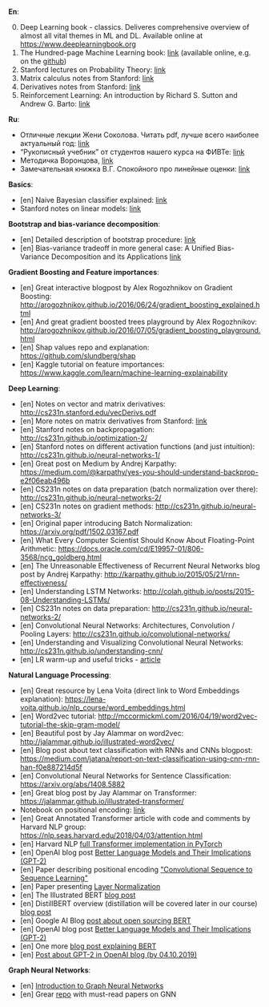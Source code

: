 __En__:

0. Deep Learning book - classics. Deliveres comprehensive overview of almost all vital themes in ML and DL. Available online at https://www.deeplearningbook.org
1. The Hundred-page Machine Learning book: [link](http://themlbook.com) (available online, e.g. on the [github](https://github.com/ZakiaSalod/The-Hundred-Page-Machine-Learning-Book))
2. Stanford lectures on Probability Theory: [link](https://web.stanford.edu/~montanar/TEACHING/Stat310A/lnotes.pdf)
3. Matrix calculus notes from Stanford: [link](http://cs231n.stanford.edu/vecDerivs.pdf)
4. Derivatives notes from Stanford: [link](http://cs231n.stanford.edu/handouts/derivatives.pdf)
5. Reinforcement Learning: An introduction by Richard S. Sutton and Andrew G. Barto: [link](http://incompleteideas.net/book/the-book-2nd.html)

__Ru__:

* Отличные лекции Жени Соколова. Читать pdf, лучше всего наиболее актуальный год: [link](https://github.com/esokolov/ml-course-hse)
* “Рукописный учебник” от студентов нашего курса на ФИВТе: [link](https://github.com/ml-mipt/ml-mipt/blob/master/ML_informal_notes.pdf)
* Методичка Воронцова, [link](http://www.machinelearning.ru/wiki/images/6/6d/Voron-ML-1.pdf)
* Замечательная книжка В.Г. Спокойного про линейные оценки: [link](http://strlearn.ru/wp-content/uploads/2017/01/script2018-5.pdf)



__Basics__:
* [en] Naive Bayesian classifier explained: [link](https://machinelearningmastery.com/classification-as-conditional-probability-and-the-naive-bayes-algorithm/)
* Stanford notes on linear models: [link](http://cs229.stanford.edu/notes/cs229-notes1.pdf)

__Bootstrap and bias-variance decomposition__:
* [en] Detailed description of bootstrap procedure: [link](http://www.math.ntu.edu.tw/~hchen/teaching/LargeSample/notes/notebootstrap.pdf)
* [en] Bias-variance tradeoff in more general case: A Unified Bias-Variance Decomposition and its Applications [link](https://homes.cs.washington.edu/~pedrod/papers/mlc00a.pdf)


__Gradient Boosting and Feature importances__:
* [en] Great interactive blogpost by Alex Rogozhnikov on Gradient Boosting: http://arogozhnikov.github.io/2016/06/24/gradient_boosting_explained.html
* [en] And great gradient boosted trees playground by Alex Rogozhnikov: http://arogozhnikov.github.io/2016/07/05/gradient_boosting_playground.html
* [en] Shap values repo and explanation: https://github.com/slundberg/shap
* [en] Kaggle tutorial on feature importances: https://www.kaggle.com/learn/machine-learning-explainability


__Deep Learning__:
* [en] Notes on vector and matrix derivatives: http://cs231n.stanford.edu/vecDerivs.pdf
* [en] More notes on matrix derivatives from Stanford: [link]( http://cs231n.stanford.edu/handouts/derivatives.pdf)
* [en] Stanford notes on backpropagation: http://cs231n.github.io/optimization-2/
* [en] Stanford notes on different activation functions (and just intuition): http://cs231n.github.io/neural-networks-1/
* [en] Great post on Medium by Andrej Karpathy: https://medium.com/@karpathy/yes-you-should-understand-backprop-e2f06eab496b
* [en] CS231n notes on data preparation (batch normalization over there): http://cs231n.github.io/neural-networks-2/
* [en] CS231n notes on gradient methods: http://cs231n.github.io/neural-networks-3/
* [en] Original paper introducing Batch Normalization: https://arxiv.org/pdf/1502.03167.pdf
* [en] What Every Computer Scientist Should Know About Floating-Point Arithmetic: https://docs.oracle.com/cd/E19957-01/806-3568/ncg_goldberg.html
* [en] The Unreasonable Effectiveness of Recurrent Neural Networks blog post by Andrej Karpathy: http://karpathy.github.io/2015/05/21/rnn-effectiveness/
* [en] Understanding LSTM Networks: http://colah.github.io/posts/2015-08-Understanding-LSTMs/
* [en] CS231n notes on data preparation: http://cs231n.github.io/neural-networks-2/
* [en] Convolutional Neural Networks: Architectures, Convolution / Pooling Layers: http://cs231n.github.io/convolutional-networks/
* [en] Understanding and Visualizing Convolutional Neural Networks: http://cs231n.github.io/understanding-cnn/
* [en] LR warm-up and useful tricks - [article](https://arxiv.org/abs/1812.01187)

__Natural Language Processing__:
* [en] Great resource by Lena Voita (direct link to Word Embeddings explanation): https://lena-voita.github.io/nlp_course/word_embeddings.html
* [en] Word2vec tutorial: http://mccormickml.com/2016/04/19/word2vec-tutorial-the-skip-gram-model/
* [en] Beautiful post by Jay Alammar on word2vec: http://jalammar.github.io/illustrated-word2vec/
* [en] Blog post about text classification with RNNs and CNNs blogpost: https://medium.com/jatana/report-on-text-classification-using-cnn-rnn-han-f0e887214d5f
* [en] Convolutional Neural Networks for Sentence Classification: https://arxiv.org/abs/1408.5882
* [en] Great blog post by Jay Alammar on Transformer: https://jalammar.github.io/illustrated-transformer/
* Notebook on positional encoding: [link](https://github.com/ml-mipt/ml-mipt/blob/advanced/week04_Transformer/week04_positional_encoding_carriers.ipynb)
* [en] Great Annotated Transformer article with code and comments by Harvard NLP group: https://nlp.seas.harvard.edu/2018/04/03/attention.html
* [en] Harvard NLP [full Transformer implementation in PyTorch](http://nlp.seas.harvard.edu/2018/04/03/attention.html)
* [en] OpenAI blog post [Better Language Models
and Their Implications (GPT-2)](https://openai.com/blog/better-language-models/)
* [en] Paper describing positional encoding ["Convolutional Sequence to Sequence Learning"](https://arxiv.org/pdf/1705.03122)
* [en] Paper presenting [Layer Normalization](https://arxiv.org/abs/1607.06450)
* [en] The Illustrated BERT [blog post](http://jalammar.github.io/illustrated-bert/)
* [en] DistillBERT overview (distillation will be covered later in our course) [blog post](https://medium.com/huggingface/distilbert-8cf3380435b5)
* [en] Google AI Blog [post about open sourcing BERT](https://ai.googleblog.com/2018/11/open-sourcing-bert-state-of-art-pre.html)
* [en] OpenAI blog post [Better Language Models
and Their Implications (GPT-2)](https://openai.com/blog/better-language-models/)
* [en] One more [blog post explaining BERT](https://yashuseth.blog/2019/06/12/bert-explained-faqs-understand-bert-working/)
* [en] [Post about GPT-2 in OpenAI blog (by 04.10.2019)](https://openai.com/blog/fine-tuning-gpt-2/)

__Graph Neural Networks__:
* [en] [Introduction to Graph Neural Networks](https://www.morganclaypool.com/doi/10.2200/S00980ED1V01Y202001AIM045)
* [en] Grear [repo](https://github.com/thunlp/GNNPapers) with must-read papers on GNN


